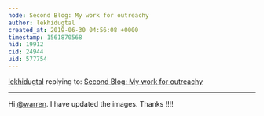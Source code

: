 ```yaml
---
node: Second Blog: My work for outreachy
author: lekhidugtal
created_at: 2019-06-30 04:56:08 +0000
timestamp: 1561870568
nid: 19912
cid: 24944
uid: 577754
---
```




[lekhidugtal](../profile/lekhidugtal) replying to: [Second Blog: My work for outreachy](../notes/lekhidugtal/06-28-2019/second-blog-my-work-for-outreachy)

----
Hi [@warren](/profile/warren). I have updated the images.
Thanks !!!!
